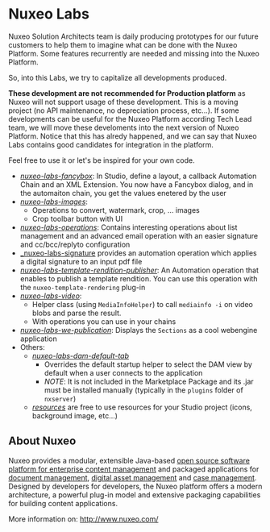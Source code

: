 Nuxeo Labs
===================

Nuxeo Solution Architects team is daily producing prototypes for our future customers to help them to imagine what can be done with the Nuxeo Platform. Some features recurrently are needed and missing into the Nuxeo Platform.

So, into this Labs, we try to capitalize all developments produced. 

**These development are not recommended for Production platform** as Nuxeo will not support usage of these development. This is a moving project (no API maintenance, no depreciation process, etc...). If some developments can be useful for the Nuxeo Platform according Tech Lead team, we will move these develoments into the next version of Nuxeo Platform. Notice that this has alredy happened, and we can say that Nuxeo Labs contains good candidates for integration in the platform.

Feel free to use it or let's be inspired for your own code. 

* [_nuxeo-labs-fancybox_](https://github.com/nuxeo/nuxeo-labs/tree/master/nuxeo-labs-fancybox): In Studio, define a layout, a callback Automation Chain and an XML Extension. You now have a Fancybox dialog, and in the automaiton chain, you get the values enetered by the user
* [_nuxeo-labs-images_](https://github.com/nuxeo/nuxeo-labs/tree/master/nuxeo-labs-images):
  * Operations to convert, watermark, crop, ... images
  * Crop toolbar button with UI
* [_nuxeo-labs-operations_](https://github.com/nuxeo/nuxeo-labs/tree/master/nuxeo-labs-operations): Contains interesting operations about list management and an advanced email operation with an easier signature and cc/bcc/replyto configuration
* [_nuxeo-labs-signature](https://github.com/nuxeo/nuxeo-labs/tree/master/nuxeo-labs-signature) provides an automation operation which applies a digital signature to an input pdf file
* [_nuxeo-labs-template-rendition-publisher_](https://github.com/nuxeo/nuxeo-labs/tree/master/nuxeo-labs-template-rendition-publisher): An Automation operation that enables to publish a template rendition. You can use this operation with the `nuxeo-template-rendering` plug-in
* [_nuxeo-labs-video_](https://github.com/nuxeo/nuxeo-labs/tree/master/nuxeo-labs-video):
  * Helper class (using `MediaInfoHelper`) to call `mediainfo -i` on video blobs and parse the result.
  * With operations you can use in your chains
* [_nuxeo-labs-we-publication_](https://github.com/nuxeo/nuxeo-labs/tree/master/nuxeo-labs-we-publication): Displays the `Sections` as a cool webengine application
* Others:
  * [_nuxeo-labs-dam-default-tab_](https://github.com/nuxeo/nuxeo-labs/tree/master/nuxeo-labs-dam-default-tab)
    *  Overrides the default startup helper to select the DAM view by default when a user connects to the application
    *  *NOTE*: It is not included in the Marketplace Package and its .jar must be installed manually (typically in the `plugins` folder of `nxserver`)
  * [_resources_](https://github.com/nuxeo/nuxeo-labs/tree/master/resources) are free to use resources for your Studio project (icons, background image, etc...)

## About Nuxeo

Nuxeo provides a modular, extensible Java-based [open source software platform for enterprise content management](http://www.nuxeo.com/en/products/ep) and packaged applications for [document management](http://www.nuxeo.com/en/products/document-management), [digital asset management](http://www.nuxeo.com/en/products/dam) and [case management](http://www.nuxeo.com/en/products/case-management). Designed by developers for developers, the Nuxeo platform offers a modern architecture, a powerful plug-in model and extensive packaging capabilities for building content applications.

More information on: <http://www.nuxeo.com/>

